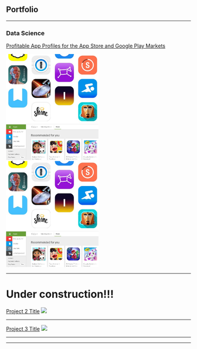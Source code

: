 ## Portfolio

---

### Data Science

[Profitable App Profiles for the App Store and Google Play Markets](/data_science_portfolio/Profitable_App_Profiles_App_Store_Google_Play_Markets.html)

<div class="row">
  <div class="column">
    <img src="data_science_portfolio/images/app_store.jpg" alt="App Store" style="width:50%">
  </div>
  <div class="column">
    <img src="data_science_portfolio/images/google_play.jpg" alt="Google Play" style="width:50%">
  </div>
</div>

<img src="data_science_portfolio/images/app_store.jpg" width="50%" height="50%"/>
<img src="data_science_portfolio/images/google_play.jpg" width="50%" height="50%"/>

---
# Under construction!!!
[Project 2 Title](/pdf/sample_presentation.pdf)
<img src="images/dummy_thumbnail.jpg?raw=true"/>

---
[Project 3 Title](http://example.com/)
<img src="images/dummy_thumbnail.jpg?raw=true"/>

---





---
<!-- Remove above link if you don't want to attibute -->
